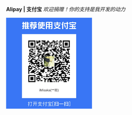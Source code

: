 **Alipay | 支付宝** *欢迎捐赠！你的支持是我开发的动力*

[![alipay](https://raw.githubusercontent.com/nyanmisaka/nyanmisaka/main/alipay.png)](https://qr.alipay.com/fkx15063iq0jvd8cpwczvf0)

<!--
**nyanmisaka/nyanmisaka** is a ✨ _special_ ✨ repository because its `README.md` (this file) appears on your GitHub profile.

Here are some ideas to get you started:

- 🔭 I’m currently working on ...
- 🌱 I’m currently learning ...
- 👯 I’m looking to collaborate on ...
- 🤔 I’m looking for help with ...
- 💬 Ask me about ...
- 📫 How to reach me: ...
- 😄 Pronouns: ...
- ⚡ Fun fact: ...
-->
